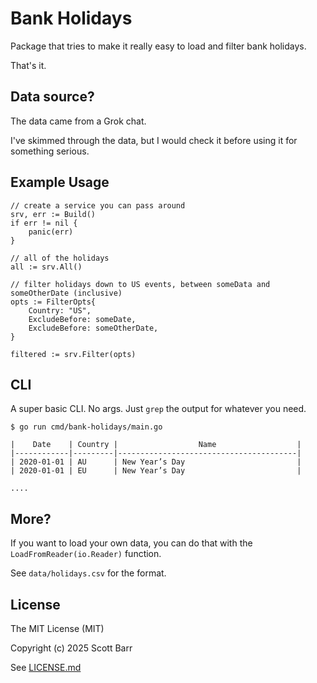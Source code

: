 # Bank Holidays

Package that tries to make it really easy to load and filter bank holidays.

That's it.

## Data source?

The data came from a Grok chat.

I've skimmed through the data, but I would check it before using it for something serious.

## Example Usage

```
// create a service you can pass around
srv, err := Build()
if err != nil {
    panic(err)
}

// all of the holidays
all := srv.All()

// filter holidays down to US events, between someData and someOtherDate (inclusive)
opts := FilterOpts{
    Country: "US",
    ExcludeBefore: someDate,
    ExcludeBefore: someOtherDate,
}

filtered := srv.Filter(opts)
```

## CLI

A super basic CLI. No args. Just `grep` the output for whatever you need.

```
$ go run cmd/bank-holidays/main.go

|    Date    | Country |                  Name                  |
|------------|---------|----------------------------------------|
| 2020-01-01 | AU      | New Year’s Day                         |
| 2020-01-01 | EU      | New Year’s Day                         |

....
```

## More?

If you want to load your own data, you can do that with the `LoadFromReader(io.Reader)` function.

See `data/holidays.csv` for the format.

## License

The MIT License (MIT)

Copyright (c) 2025 Scott Barr

See [LICENSE.md](LICENSE.md)
